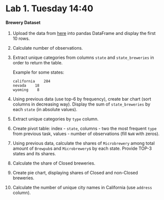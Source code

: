 # Lab 1. Tuesday 14:40

#### Brewery Dataset

1. Upload the data from [here](https://raw.githubusercontent.com/ternikov/hse/gh-pages/folder/dataMon1.csv) into pandas DataFrame and display the first 10 rows.
2. Calculate number of observations.
3. Extract unique categories from columns `state` and `state_breweries` in order to return the table.

   Example for some states:

   ```text
   california    284
   nevada    18
   wyoming    8
   ```

4. Using previous data \(use top-6 by frequency\), create bar chart \(sort columns in decreasing way\). Display the sum of `state_breweries` by each `state` \(in absolute values\).
5. Extract unique categories by `type` column.
6. Create pivot table: index - `state`, columns - two the most frequent `type` from previous task, values - number of observations \(fill `NaN` with zeros\).
7. Using previous data, calculate the shares of `Microbrewery` among total amount of `Brewpub`s and `Microbrewery`s by each state. Provide TOP-3 states and its shares.
8. Calculate the share of Closed breweries.
9. Create pie chart, displaying shares of Closed and non-Closed breweries.
10. Calculate the number of unique city names in California \(use `address` column\). 

